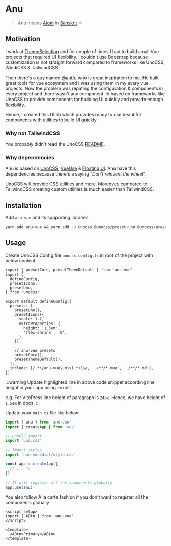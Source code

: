 # Anu

> Anu means [Atom](https://en.wikipedia.org/wiki/Atom) in [Sanskrit](https://en.wikipedia.org/wiki/Sanskrit) ⚛️

## Motivation

I work at [ThemeSelection](https://themeselection.com) and for couple of times I had to build small Vue projects that required UI flexibility. I couldn't use Bootstrap because customization is not straight forward compared to frameworks like UnoCSS, WindiCSS & TailwindCSS.

Then there's a guy named [@antfu](https://github.com/antfu) who is great inspiration to me. He built great tools for vue ecosystem and I was using them in my every vue projects. Now the problem was repating the configuration & components in every project and there wasn't any component lib based on frameworks like UnoCSS to provide components for building UI quickly and provide enough flexibility.

Hence, I created this UI lib which provides ready to use beautiful components with utilities to build UI quickly.

### Why not TailwindCSS

You probably didn't read the UnoCSS [README](https://github.com/unocss/unocss#readme).

### Why dependencies

Anu is based on [UnoCSS](https://github.com/unocss/unocss), [VueUse](https://vueuse.org/) & [Floating UI](https://floating-ui.com/). Anu have this dependencies because there's a saying "_Don't reinvent the wheel_".

UnoCSS will provide CSS utilities and more. Moreover, compared to TailwindCSS creating custom utilities is much easier than TailwindCSS.

## Installation

Add `anu-vue` and its supporting libraries

```bash
yarn add anu-vue && yarn add -D unocss @unocss/preset-uno @unocss/preset-icons @iconify-json/bx
```

## Usage

Create UnoCSS Config file `unocss.config.ts` in root of the project with below content:

```ts{14}
import { presetCore, presetThemeDefault } from 'anu-vue'
import {
  defineConfig,
  presetIcons,
  presetUno,
} from 'unocss'

export default defineConfig({
  presets: [
    presetUno(),
    presetIcons({
      scale: 1.2,
      extraProperties: {
        height: '1.5em',
        'flex-shrink': '0',
      },
    }),

    // anu-vue presets
    presetCore(),
    presetThemeDefault(),
  ],
  include: [/.*\/anu-vue\.mjs(.*)?$/, './**/*.vue', './**/*.md'],
})
```

:::warning
Update highlighted line in above code snippet according line height in your app using `em` unit.

e.g. For VitePress line height of paragraph is `24px`. Hence, we have height of `1.5em` in docs.
:::

Update your `main.ts` file like below:

```js
import { anu } from 'anu-vue'
import { createApp } from 'vue'

// UnoCSS import
import 'uno.css'

// import styles
import 'anu-vue/dist/style.css'

const app = createApp({
  /* ... */
})

// It will register all the components globally
app.use(anu)
```

You also follow À la carte fashion if you don't want to register all the components globally

```vue
<script setup>
import { ABtn } from 'anu-vue'
</script>

<template>
  <ABtn>Primary</ABtn>
</template>
```
